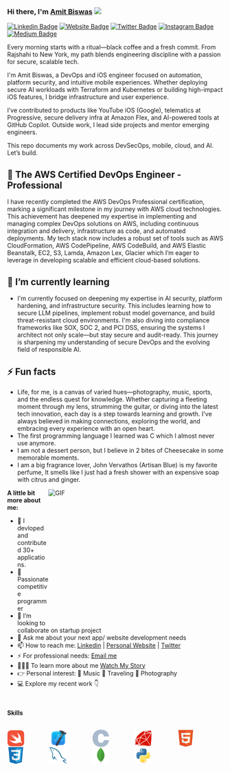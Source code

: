
### Hi there, I'm <a href="https://abiswas.me" target="_blank">Amit Biswas</a> <img src="https://media.giphy.com/media/hvRJCLFzcasrR4ia7z/giphy.gif" width="25px">

[![Linkedin Badge](https://img.shields.io/badge/-LinkedIn-0e76a8?style=flat-square&logo=Linkedin&logoColor=white)](https://www.linkedin.com/in/amitsstory/)
[![Website Badge](https://img.shields.io/badge/Website-3b5998?style=flat-square&logo=google-chrome&logoColor=white)](https://abiswas.me)
[![Twitter Badge](https://img.shields.io/badge/-Twitter-00acee?style=flat-square&logo=Twitter&logoColor=white)](https://twitter.com/amitsstory)
[![Instagram Badge](https://img.shields.io/badge/-Instagram-e4405f?style=flat-square&logo=Instagram&logoColor=white)](https://instagram.com/amitsstory/)
[![Medium Badge](https://img.shields.io/badge/medium-%2312100E.svg?&style=for-square&logo=medium&logoColor=white)](    https://medium.com/@amitsstory)


Every morning starts with a ritual—black coffee and a fresh commit. From Rajshahi to New York, my path blends engineering discipline with a passion for secure, scalable tech.

I'm Amit Biswas, a DevOps and iOS engineer focused on automation, platform security, and intuitive mobile experiences. Whether deploying secure AI workloads with Terraform and Kubernetes or building high-impact iOS features, I bridge infrastructure and user experience.

I’ve contributed to products like YouTube iOS (Google), telematics at Progressive, secure delivery infra at Amazon Flex, and AI-powered tools at GitHub Copilot. Outside work, I lead side projects and mentor emerging engineers.

This repo documents my work across DevSecOps, mobile, cloud, and AI. Let’s build.

## 🌱 The AWS Certified DevOps Engineer - Professional
I have recently completed the AWS DevOps Professional certification, marking a significant milestone in my journey with AWS cloud technologies. This achievement has deepened my expertise in implementing and managing complex DevOps solutions on AWS, including continuous integration and delivery, infrastructure as code, and automated deployments. My tech stack now includes a robust set of tools such as AWS CloudFormation, AWS CodePipeline, AWS CodeBuild, and AWS Elastic Beanstalk, EC2, S3, Lamda, Amazon Lex, Glacier which I’m eager to leverage in developing scalable and efficient cloud-based solutions.

## 🌱 I’m currently learning

- I'm currently focused on deepening my expertise in AI security, platform hardening, and infrastructure security. This includes learning how to secure LLM pipelines, implement robust model governance, and build threat-resistant cloud environments. I'm also diving into compliance frameworks like SOX, SOC 2, and PCI DSS, ensuring the systems I architect not only scale—but stay secure and audit-ready. This journey is sharpening my understanding of secure DevOps and the evolving field of responsible AI.

## ⚡ Fun facts

- Life, for me, is a canvas of varied hues—photography, music, sports, and the endless quest for knowledge. Whether capturing a fleeting moment through my lens, strumming the guitar, or diving into the latest tech innovation, each day is a step towards learning and growth. I've always believed in making connections, exploring the world, and embracing every experience with an open heart.
- The first programming language I learned was C which I almost never use anymore. 
- I am not a dessert person, but I believe in 2 bites of Cheesecake in some memorable moments.
- I am a big fragrance lover, John Vervathos (Artisan Blue) is my favorite perfume, It smells like I just had a fresh shower with an expensive soap with citrus and ginger.


<img align="right" alt="GIF" src="https://github.com/Gapur/Gapur/blob/master/coding.gif?raw=true" width="408" height="318" />

**A little bit more about me:**

- 🔭  I devloped and contributed 30+ applications. 
- 🌱  Passionate competitive programmer 
- 📲  I’m looking to collaborate on startup project
- 💬  Ask me about your next app/ website development needs 
- 📫  How to reach me: [Linkedin](https://www.linkedin.com/in/amitbiswas-me/) | [Personal Website](https://amitbiswas.net) | [Twitter](https://twitter.com/amitsstory) 
- ⚡  For professional needs: [Email me](mailto:contact@amitbiswas.net) 
- 👨🏻‍💻 To learn more about me [Watch My Story](https://www.youtube.com/watch?v=QOBo4alqs-w)
- 👉 Personal interest: 🎤 Music  🚊 Traveling  📸 Photography 
- 💻 Explore my recent work 👇  

</br>

**Skills**
<div style="display: inline_block"><br>
  <img height="40" align="center" alt="Erica-Ruby" height="30" width="40" 
    src="https://raw.githubusercontent.com/devicons/devicon/master/icons/swift/swift-original.svg">
 &nbsp;&nbsp;&nbsp;&nbsp;&nbsp;&nbsp;&nbsp;&nbsp;&nbsp;&nbsp;&nbsp;&nbsp;&nbsp;
  <img height="40" align="center" alt="Erica-Js" height="30" width="40" 
    src="https://raw.githubusercontent.com/devicons/devicon/master/icons/xcode/xcode-original.svg">
 &nbsp;&nbsp;&nbsp;&nbsp;&nbsp;&nbsp;&nbsp;&nbsp;&nbsp;&nbsp;&nbsp;&nbsp;&nbsp;
  <img height="40" align="center" alt="Erica-React" height="30" width="40" src="https://raw.githubusercontent.com/devicons/devicon/master/icons/c/c-original.svg">
 &nbsp;&nbsp;&nbsp;&nbsp;&nbsp;&nbsp;&nbsp;&nbsp;&nbsp;&nbsp;&nbsp;&nbsp;&nbsp;
  <img height="40" align="center" alt="Erica-Redux" height="30" width="40" src="https://raw.githubusercontent.com/devicons/devicon/master/icons/ruby/ruby-plain.svg">
 &nbsp;&nbsp;&nbsp;&nbsp;&nbsp;&nbsp;&nbsp;&nbsp;&nbsp;&nbsp;&nbsp;&nbsp;&nbsp;
  <img height="40" align="center" alt="Erica-HTML" height="30" width="40" src="https://raw.githubusercontent.com/devicons/devicon/master/icons/html5/html5-original.svg">
 &nbsp;&nbsp;&nbsp;&nbsp;&nbsp;&nbsp;&nbsp;&nbsp;&nbsp;&nbsp;&nbsp;&nbsp;&nbsp;
  <img height="40" align="center" alt="Erica-CSS" height="30" width="40" src="https://raw.githubusercontent.com/devicons/devicon/master/icons/css3/css3-original.svg">
   &nbsp;&nbsp;&nbsp;&nbsp;&nbsp;&nbsp;&nbsp;&nbsp;&nbsp;&nbsp;&nbsp;&nbsp;&nbsp;
  <img height="40" align="center" alt="Erica-CSS" height="30" width="40" src="https://raw.githubusercontent.com/devicons/devicon/master/icons/mysql/mysql-original.svg">
    &nbsp;&nbsp;&nbsp;&nbsp;&nbsp;&nbsp;&nbsp;&nbsp;&nbsp;&nbsp;&nbsp;&nbsp;&nbsp;
  <img height="40" align="center" alt="Erica-CSS" height="30" width="40" src="https://raw.githubusercontent.com/devicons/devicon/master/icons/mongodb/mongodb-original.svg">
    &nbsp;&nbsp;&nbsp;&nbsp;&nbsp;&nbsp;&nbsp;&nbsp;&nbsp;&nbsp;&nbsp;&nbsp;&nbsp;

  <img height="40" align="center" alt="Erica-CSS" height="30" width="40" src="https://raw.githubusercontent.com/devicons/devicon/master/icons/python/python-original.svg">
  &nbsp;&nbsp;&nbsp;&nbsp;&nbsp;&nbsp;&nbsp;&nbsp;&nbsp;&nbsp;&nbsp;&nbsp;&nbsp;
 
</div>
  
</br>


